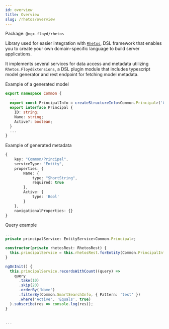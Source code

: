 ```yaml
---
id: overview
title: Overview
slug: /rhetos/overview
---
```


Package: `@ngx-floyd/rhetos`

Library used for easier integration with [`Rhetos`](https://github.com/Rhetos), DSL
framework that enables you to create your own domain-specific language to build server
applications.

It implements several services for data access and metadata utilizing
`Rhetos.FloydExtensions`, a DSL plugin module that includes typescript model generator and rest endpoint for
fetching model metadata.

Example of a generated model

```typescript title="rhetos-model.ts"
export namespace Common {
  ...
  export const PrincipalInfo = createStructureInfo<Common.Principal>('Common/Principal');
  export interface Principal {
    ID: string;
    Name: string;
    Active?: boolean;
  }
  ...
}
```
Example of generated metadata
```typescript
{ 
    key: "Common/Principal", 
    serviceType: "Entity", 
    properties: { 
        Name: { 
            type: "ShortString", 
            required: true 
        },
        Active: {
            type: 'Bool'
        }     
    },
    navigationalProperties: {} 
} 
```

Query example
```ts title="app.component.ts"
...
private principalService: EntityService<Common.Principal>;

constructor(private rhetosRest: RhetosRest) {
  this.principalService = this.rhetosRest.forEntity(Common.PrincipalInfo);
}

ngOnInit() {
  this.principalService.recordsWithCount((query) =>
    query
      .take(10)
      .skip(20)
      .orderBy('Name')
      .filterBy(Common.SmartSearchInfo, { Pattern: 'test' })
      .where('Active', 'Equals', true)
  ).subscribe(res => console.log(res));
}


...
```
